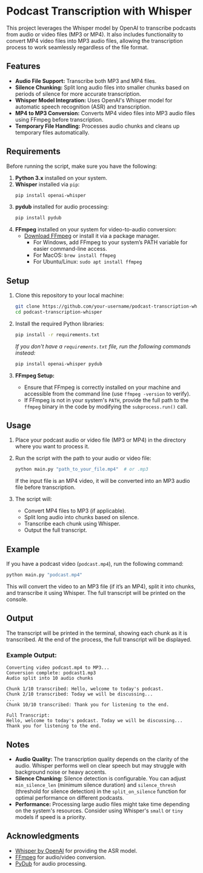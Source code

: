 # Podcast Transcription with Whisper

This project leverages the Whisper model by OpenAI to transcribe podcasts from audio or video files (MP3 or MP4). It also includes functionality to convert MP4 video files into MP3 audio files, allowing the transcription process to work seamlessly regardless of the file format.

## Features

- **Audio File Support:** Transcribe both MP3 and MP4 files.
- **Silence Chunking:** Split long audio files into smaller chunks based on periods of silence for more accurate transcription.
- **Whisper Model Integration:** Uses OpenAI's Whisper model for automatic speech recognition (ASR) and transcription.
- **MP4 to MP3 Conversion:** Converts MP4 video files into MP3 audio files using FFmpeg before transcription.
- **Temporary File Handling:** Processes audio chunks and cleans up temporary files automatically.

## Requirements

Before running the script, make sure you have the following:

1. **Python 3.x** installed on your system.
2. **Whisper** installed via `pip`:
   ```bash
   pip install openai-whisper
   ```
3. **pydub** installed for audio processing:
   ```bash
   pip install pydub
   ```
4. **FFmpeg** installed on your system for video-to-audio conversion:
   - [Download FFmpeg](https://ffmpeg.org/download.html) or install it via a package manager.
     - For Windows, add FFmpeg to your system’s PATH variable for easier command-line access.
     - For MacOS: `brew install ffmpeg`
     - For Ubuntu/Linux: `sudo apt install ffmpeg`

## Setup

1. Clone this repository to your local machine:
   ```bash
   git clone https://github.com/your-username/podcast-transcription-whisper.git
   cd podcast-transcription-whisper
   ```

2. Install the required Python libraries:
   ```bash
   pip install -r requirements.txt
   ```

   *If you don't have a `requirements.txt` file, run the following commands instead:*
   ```bash
   pip install openai-whisper pydub
   ```

3. **FFmpeg Setup:**
   - Ensure that FFmpeg is correctly installed on your machine and accessible from the command line (use `ffmpeg -version` to verify).
   - If FFmpeg is not in your system's `PATH`, provide the full path to the `ffmpeg` binary in the code by modifying the `subprocess.run()` call.

## Usage

1. Place your podcast audio or video file (MP3 or MP4) in the directory where you want to process it.

2. Run the script with the path to your audio or video file:
   ```bash
   python main.py "path_to_your_file.mp4"  # or .mp3
   ```

   If the input file is an MP4 video, it will be converted into an MP3 audio file before transcription.

3. The script will:
   - Convert MP4 files to MP3 (if applicable).
   - Split long audio into chunks based on silence.
   - Transcribe each chunk using Whisper.
   - Output the full transcript.

## Example

If you have a podcast video (`podcast.mp4`), run the following command:

```bash
python main.py "podcast.mp4"
```

This will convert the video to an MP3 file (if it’s an MP4), split it into chunks, and transcribe it using Whisper. The full transcript will be printed on the console.

## Output

The transcript will be printed in the terminal, showing each chunk as it is transcribed. At the end of the process, the full transcript will be displayed.

### Example Output:

```
Converting video podcast.mp4 to MP3...
Conversion complete: podcast1.mp3
Audio split into 10 audio chunks

Chunk 1/10 transcribed: Hello, welcome to today's podcast.
Chunk 2/10 transcribed: Today we will be discussing...
...
Chunk 10/10 transcribed: Thank you for listening to the end.

Full Transcript: 
Hello, welcome to today's podcast. Today we will be discussing... Thank you for listening to the end.
```

## Notes

- **Audio Quality:** The transcription quality depends on the clarity of the audio. Whisper performs well on clear speech but may struggle with background noise or heavy accents.
- **Silence Chunking:** Silence detection is configurable. You can adjust `min_silence_len` (minimum silence duration) and `silence_thresh` (threshold for silence detection) in the `split_on_silence` function for optimal performance on different podcasts.
- **Performance:** Processing large audio files might take time depending on the system's resources. Consider using Whisper's `small` or `tiny` models if speed is a priority.

## Acknowledgments

- [Whisper by OpenAI](https://github.com/openai/whisper) for providing the ASR model.
- [FFmpeg](https://ffmpeg.org/) for audio/video conversion.
- [PyDub](https://pydub.com/) for audio processing.
